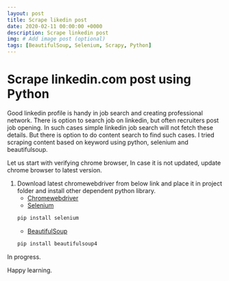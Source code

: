 ```yaml
---
layout: post
title: Scrape likedin post
date: 2020-02-11 00:00:00 +0000
description: Scrape linkedin post
img: # Add image post (optional)
tags: [BeautifulSoup, Selenium, Scrapy, Python]
---
```

# Scrape linkedin.com post using Python

Good linkedin profile is handy in job search and creating professional network. There is option to search job on linkedin, but often recruiters post job opening. In such cases simple linkedin job search will not fetch these details. But there is option to do content search to find such cases. I tried scraping content based on keyword using python, selenium and beautifulsoup.

Let us start with verifying chrome browser, In case it is not updated, update chrome browser to latest version.

1. Download latest chromewebdriver from below link and place it in project folder and install other dependent python library.
    *  [Chromewebdriver](https://chromedriver.chromium.org/)
    *  [Selenium](https://www.seleniumhq.org/)
      ```python
      pip install selenium
      ```
    *  [BeautifulSoup](https://www.crummy.com/software/BeautifulSoup/bs4/doc/)
      ```python
      pip install beautifulsoup4
      ```


In progress.

Happy learning.
